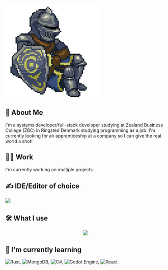 
![Oscar](https://github.com/Jorjo6712/Jorjo6712/blob/main/oscar.gif)


## 🚀 About Me
 I'm a systems developer/full-stack developer studying at Zealand Business College (ZBC) in Ringsted Denmark studying programming as a job. I'm currently looking for an apprenticeship at a company so I can give the real world a shot!


## 👨‍💻 Work
 I'm currently working on multiple projects

## ✍️ IDE/Editor of choice
<a href="https://skillicons.dev">
    <img src="https://skillicons.dev/icons?i=neovim" />
</a>

## 🛠️ What I use
<p align="center">
  <a href="https://skillicons.dev">
    <img src="https://skillicons.dev/icons?i=arch,cs,py,tailwind,css,react,vue,ts,git,docker,godot,linux,mysql,nginx,notion" />
  </a>
</p>

## 🧠 I'm currently learning
![Rust](https://img.shields.io/badge/rust-%23000000.svg?style=for-the-badge&logo=rust&logoColor=white), ![MongoDB](https://img.shields.io/badge/MongoDB-%234ea94b.svg?style=for-the-badge&logo=mongodb&logoColor=white), ![C#](https://img.shields.io/badge/c%23-%23239120.svg?style=for-the-badge&logo=csharp&logoColor=white), ![Godot Engine](https://img.shields.io/badge/GODOT-%23FFFFFF.svg?style=for-the-badge&logo=godot-engine), ![React](https://img.shields.io/badge/react-%2320232a.svg?style=for-the-badge&logo=react&logoColor=%2361DAFB)

